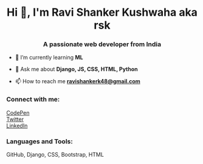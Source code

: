<h1 align="center">Hi 👋, I'm Ravi Shanker Kushwaha aka rsk</h1>
<h3 align="center">A passionate web developer from India</h3>

- 🌱 I’m currently learning **ML**

- 💬 Ask me about **Django, JS, CSS, HTML, Python**

- 📫 How to reach me **ravishankerk48@gmail.com**

<h3 align="left">Connect with me:</h3>
<p align="left">
<a href="https://codepen.io/rsk_2002" target="_blank">CodePen</a></br>
<a href="https://twitter.com/rsk__2002" target="_blank">Twitter</a></br>
<a href="https://linkedin.com/in/rsk2002" target="_blank">LinkedIn</a></br>
</p>

<h3 align="left">Languages and Tools:</h3>

GitHub, Django, CSS, Bootstrap, HTML
